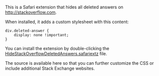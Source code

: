This is a Safari extension that hides all deleted answers on <http://stackoverflow.com>.

When installed, it adds a custom stylesheet with this content:

    div.deleted-answer {
        display: none !important;
    }

You can install the extension by double-clicking the [HideStackOverflowDeletedAnswers.safariextz](HideStackOverflowDeletedAnswers.safariextz) file.

The source is available here so that you can further customize the CSS or include additional Stack Exchange websites.

